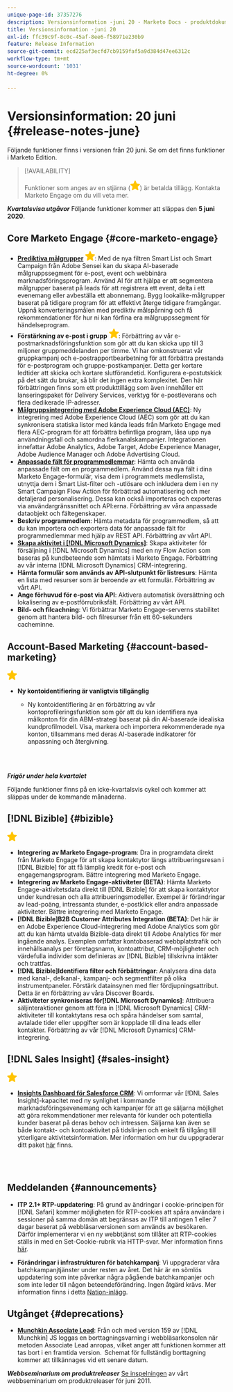 ```yaml
---
unique-page-id: 37357276
description: Versionsinformation -juni 20 - Marketo Docs - produktdokumentation
title: Versionsinformation -juni 20
exl-id: ffc39c9f-8c0c-45af-8ee6-f58971e230b9
feature: Release Information
source-git-commit: ecd225af3ecfd7cb9159faf5a9d384d47ee6312c
workflow-type: tm+mt
source-wordcount: '1031'
ht-degree: 0%

---
```


# Versionsinformation: 20 juni {#release-notes-june}

Följande funktioner finns i versionen från 20 juni. Se om det finns funktioner i Marketo Edition.

>[!AVAILABILITY]
>
>Funktioner som anges av en stjärna (![](assets/yellow-star.png)) är betalda tillägg. Kontakta Marketo Engage om du vill veta mer.

**_Kvartalsvisa utgåvor_** Följande funktioner kommer att släppas den **5 juni 2020**.

## Core Marketo Engage {#core-marketo-engage}

* **[Prediktiva målgrupper](https://experienceleague.adobe.com/docs/marketo/sky/predictive-audiences/getting-started-with-predictive-audiences.html?lang=en#predictive-audiences)** ![(stjärna)](assets/yellow-star.png): Med de nya filtren Smart List och Smart Campaign från Adobe Sensei kan du skapa AI-baserade målgruppssegment för e-post, event och webbinära marknadsföringsprogram. Använd AI för att hjälpa er att segmentera målgrupper baserat på leads för att registrera ett event, delta i ett evenemang eller avbeställa ett abonnemang. Bygg lookalike-målgrupper baserat på tidigare program för att effektivt återge tidigare framgångar. Uppnå konverteringsmålen med prediktiv målspårning och få rekommendationer för hur ni kan förfina era målgruppssegment för händelseprogram.
* **Förstärkning av e-post i grupp** ![(stjärna)](assets/yellow-star.png): Förbättring av vår e-postmarknadsföringsfunktion som gör att du kan skicka upp till 3 miljoner gruppmeddelanden per timme. Vi har omkonstruerat vår gruppkampanj och e-postrapportbearbetning för att förbättra prestanda för e-postprogram och gruppe-postkampanjer. Detta ger kortare ledtider att skicka och kortare slutförandetid. Konfigurera e-postutskick på det sätt du brukar, så blir det ingen extra komplexitet. Den här förbättringen finns som ett produkttillägg som även innehåller ett lanseringspaket för Delivery Services, verktyg för e-postleverans och flera dedikerade IP-adresser.
* **[Målgruppsintegrering med Adobe Experience Cloud (AEC)](/help/marketo/product-docs/core-marketo-concepts/smart-lists-and-static-lists/static-lists/send-a-list-to-adobe-experience-cloud.md)**: Ny integrering med Adobe Experience Cloud (AEC) som gör att du kan synkronisera statiska listor med kända leads från Marketo Engage med flera AEC-program för att förbättra befintliga program, låsa upp nya användningsfall och samordna flerkanalskampanjer. Integrationen innefattar Adobe Analytics, Adobe Target, Adobe Experience Manager, Adobe Audience Manager och Adobe Advertising Cloud.
* **[Anpassade fält för programmedlemmar](/help/marketo/product-docs/core-marketo-concepts/programs/working-with-programs/program-member-custom-fields.md)**: Hämta och använda anpassade fält om en programmedlem. Använd dessa nya fält i dina Marketo Engage-formulär, visa dem i programmets medlemslista, utnyttja dem i Smart List-filter och -utlösare och inkludera dem i en ny Smart Campaign Flow Action för förbättrad automatisering och mer detaljerad personalisering. Dessa kan också importeras och exporteras via användargränssnittet och API:erna. Förbättring av våra anpassade dataobjekt och fältegenskaper.
* **Beskriv programmedlem**: Hämta metadata för programmedlem, så att du kan importera och exportera data för anpassade fält för programmedlemmar med hjälp av REST API. Förbättring av vårt API.
* **[Skapa aktivitet i [!DNL Microsoft Dynamics]](/help/marketo/product-docs/core-marketo-concepts/smart-campaigns/microsoft-dynamics-flow-actions/create-task-in-microsoft.md)**: Skapa aktiviteter för försäljning i [!DNL Microsoft Dynamics] med en ny Flow Action som baseras på kundbeteende som hämtats i Marketo Engage. Förbättring av vår interna [!DNL Microsoft Dynamics] CRM-integrering.
* **Hämta formulär som används av API-slutpunkt för listresurs**: Hämta en lista med resurser som är beroende av ett formulär. Förbättring av vårt API.
* **Ange förhuvud för e-post via API**: Aktivera automatisk översättning och lokalisering av e-postförrubriksfält. Förbättring av vårt API.
* **Bild- och filcachning**: Vi förbättrar Marketo Engage-serverns stabilitet genom att hantera bild- och filresurser från ett 60-sekunders cacheminne.

## Account-Based Marketing {#account-based-marketing}

![(stjärna)](assets/yellow-star.png)

* **Ny kontoidentifiering är vanligtvis tillgänglig**

   * Ny kontoidentifiering är en förbättring av vår kontoprofileringsfunktion som gör att du kan identifiera nya målkonton för din ABM-strategi baserat på din AI-baserade idealiska kundprofilmodell. Visa, markera och importera rekommenderade nya konton, tillsammans med deras AI-baserade indikatorer för anpassning och återgivning.

<br> 

**_Frigör under hela kvartalet_**

Följande funktioner finns på en icke-kvartalsvis cykel och kommer att släppas under de kommande månaderna.

## [!DNL Bizible] {#bizible}

![(stjärna)](assets/yellow-star.png)

* **Integrering av Marketo Engage-program**: Dra in programdata direkt från Marketo Engage för att skapa kontaktytor längs attribueringsresan i [!DNL Bizible] för att få lämplig kredit för e-post och engagemangsprogram. Bättre integrering med Marketo Engage.
* **Integrering av Marketo Engage-aktiviteter (BETA)**: Hämta Marketo Engage-aktivitetsdata direkt till [!DNL Bizible] för att skapa kontaktytor under kundresan och alla attribueringsmodeller. Exempel är förändringar av lead-poäng, intressanta stunder, e-postklick eller andra anpassade aktiviteter. Bättre integrering med Marketo Engage.
* **[!DNL Bizible]B2B Customer Attributes Integration (BETA)**: Det här är en Adobe Experience Cloud-integrering med Adobe Analytics som gör att du kan hämta utvalda Bizible-data direkt till Adobe Analytics för mer ingående analys. Exemplen omfattar kontobaserad webbplatstrafik och innehållsanalys per företagsnamn, kontoattribut, CRM-möjligheter och värdefulla individer som definieras av [!DNL Bizible] tillskrivna intäkter och trattfas.
* **[!DNL Bizible]Identifiera filter och förbättringar**: Analysera dina data med kanal-, delkanal-, kampanj- och segmentfilter på olika instrumentpaneler. Förstärk datainsynen med fler fördjupningsattribut. Detta är en förbättring av våra Discover Boards.
* **Aktiviteter synkroniseras för[!DNL Microsoft Dynamics]**: Attribuera säljinteraktioner genom att föra in [!DNL Microsoft Dynamics] CRM-aktiviteter till kontaktytans resa och spåra händelser som samtal, avtalade tider eller uppgifter som är kopplade till dina leads eller kontakter. Förbättring av vår [!DNL Microsoft Dynamics] CRM-integrering.

## [!DNL Sales Insight] {#sales-insight}

![(stjärna)](assets/yellow-star.png)

* **[Insights Dashboard för Salesforce CRM](/help/marketo/product-docs/marketo-sales-insight/msi-for-salesforce/features/insights-dashboard-feature-overview.md)**: Vi omformar vår [!DNL Sales Insight]-kapacitet med ny synlighet i kommande marknadsföringsevenemang och kampanjer för att ge säljarna möjlighet att göra rekommendationer mer relevanta för kunder och potentiella kunder baserat på deras behov och intressen. Säljarna kan även se både kontakt- och kontoaktivitet på tidslinjen och enkelt få tillgång till ytterligare aktivitetsinformation. Mer information om hur du uppgraderar ditt paket [här](/help/marketo/product-docs/marketo-sales-insight/msi-for-salesforce/configuration/configuration-for-existing-customers.md) finns.

<br> 

## Meddelanden {#announcements}

* **ITP 2.1+ RTP-uppdatering**: På grund av ändringar i cookie-principen för [!DNL Safari] kommer möjligheten för RTP-cookies att spåra användare i sessioner på samma domän att begränsas av ITP till antingen 1 eller 7 dagar baserat på webbläsarversionen som används av besökaren. Därför implementerar vi en ny webbtjänst som tillåter att RTP-cookies ställs in med en Set-Cookie-rubrik via HTTP-svar. Mer information finns [här](https://nation.marketo.com/t5/Knowledgebase/Browser-Cookie-Updates-How-Marketo-RTP-Is-Affected/ta-p/299603).

* **Förändringar i infrastrukturen för batchkampanj**: Vi uppgraderar våra batchkampanjtjänster under resten av året. Det här är en sömlös uppdatering som inte påverkar några pågående batchkampanjer och som inte leder till någon beteendeförändring. Ingen åtgärd krävs. Mer information finns i detta [Nation-inlägg](https://nation.marketo.com/t5/Product-Documents/Batch-Campaign-Processing-Infrastructure-Update/ta-p/301374).

## Utgånget {#deprecations}

* **[Munchkin Associate Lead](https://developers.marketo.com/blog/deprecation-of-munchkin-associate-lead-method/)**: Från och med version 159 av [!DNL Munchkin] JS loggas en borttagningsvarning i webbläsarkonsolen när metoden Associate Lead anropas, vilket anger att funktionen kommer att tas bort i en framtida version.  Schemat för fullständig borttagning kommer att tillkännages vid ett senare datum.

**_Webbseminarium om produktreleaser_** [Se inspelningen](https://engage.marketo.com/June-Release-2020-On-Demand.html) av vårt webbseminarium om produktreleaser för juni 2011.
